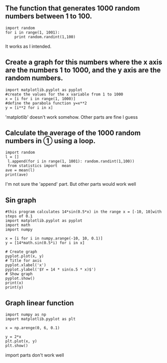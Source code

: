 ## The function that generates 1000 random numbers between 1 to 100. ##
```
import random
for i in range(1, 1001):
    print random.randint(1,100)
```
It works as I intended. 

## Create a graph for this numbers where the x axis are the numbers 1 to 1000, and the y axis are the random numbers. ##
```
import matplotlib.pyplot as pyplot
#create the values for the x variable from 1 to 1000
x = [i for i in range(1, 1000)]
#define the parabola function y=x**2
y = [i**2 for i in x]
```
'matplotlib' doesn't work somehow. Other parts are fine I guess

##  Calculate the average of the 1000 random numbers in ① using a loop. ##
```
import random
l = []
 l.append(for i in range(1, 1001): random.randint(1,100))
 from statistics import  mean
ave = mean(l)
print(ave)
```
I'm not sure the 'append' part. But other parts would work well

## Sin graph ##
```
#this program calculates 14*sin(0.5*x) in the range x = [-10, 10]with steps of 0.1
import matplotlib.pyplot as pyplot
import math
import numpy

x = [i for i in numpy.arange(-10, 10, 0.1)]
y = [14*math.sin(0.5*i) for i in x]

# Create graph
pyplot.plot(x, y)
# Title for axis
pyplot.xlabel('x')
pyplot.ylabel('$Y = 14 * sin(o.5 * x)$')
# Show graph
pyplot.show()
print(x)
print(y)
```

## Graph linear function ##
```
import numpy as np
import matplotlib.pyplot as plt

x = np.arenge(0, 6, 0.1)

y = 2*x
plt.plot(x, y)
plt.show()
```
import parts don't work well


